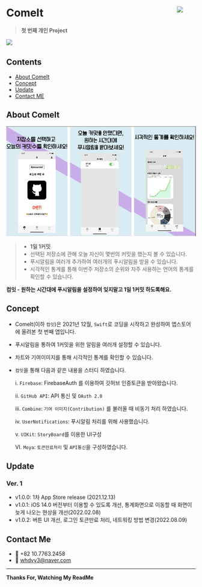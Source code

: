 # ComeIt <img src = "https://github.com/JongPyoAhn/Gitramy/blob/main/ComeIt/Assets.xcassets/AppIcon.appiconset/1024.png?raw=true" width = 50 align = right>

> **첫 번째 개인 Project**

[<img src = "https://devimages-cdn.apple.com/app-store/marketing/guidelines/images/badge-download-on-the-app-store.svg">](https://apps.apple.com/kr/app/컴잇/id1599428215?mt=8)

## Contents
* [About ComeIt](https://github.com/JongPyoAhn/ComeIt/blob/main/README.md#about-ComeIt)
* [Concept](https://github.com/JongPyoAhn/ComeIt/blob/main/README.md#concept)
* [Update](https://github.com/JongPyoAhn/ComeIt/blob/main/README.md#update)
* [Contact ME](https://github.com/JongPyoAhn/ComeIt/blob/main/README.md#contact-me)

## About ComeIt

<img src = "https://github.com/JongPyoAhn/ComeIt/blob/main/ScreenShots/ComeitScreenshot.png?raw=true">

> - **1일 1커밋**
> - 선택된 저장소에 관해 오늘 자신이 몇번의 커밋을 했는지 볼 수 있습니다.
> - 푸시알림을 여러개 추가하여 여러개의 푸시알림을 받을 수 있습니다.
> - 시각적인 통계를 통해 이번주 저장소의 순위와 자주 사용하는 언어의 통계를 확인할 수 있습니다.

**컴잇 - 원하는 시간대에 푸시알림을 설정하여 잊지말고 1일 1커밋 하도록해요.**

## Concept

- ComeIt(이하 `컴잇`)은 2021년 12월, `Swift`로 코딩을 시작하고 완성하여 앱스토어에 올려본 첫 번째 앱입니다.
- 푸시알림을 통하여 1커밋을 위한 알림을 여러개 설정할 수 있습니다.
- 차트와 기여이미지를 통해 시각적인 통계를 확인할 수 있습니다.
- `컴잇`을 통해 다음과 같은 내용을 스터디 하였습니다.

    i. `Firebase`: FirebaseAuth 를 이용하여 깃허브 인증토큰을 받아왔습니다.
    
    ii. `GitHub API`: API 통신 및 `OAuth 2.0`
    
    iii. `Combine`: `기여 이미지(Contribution)` 를 불러올 때 비동기 처리 하였습니다.
    
    iv. `UserNotifications`: 푸시알림 처리를 위해 사용했습니다.
    
    v. `UIKit`: `StoryBoard`를 이용한 UI구성
    
    Ⅵ. `Moya`: `토큰만료처리` 및 `API통신`을 구성하였습니다.

## Update
### Ver. 1
- v1.0.0: 1차 App Store release (2021.12.13)
- v1.0.1: iOS 14.0 버전부터 이용할 수 있도록 개선, 통계화면으로 이동할 때 화면이 늦게 나오는 현상을 개선(2022.02.08)
- v1.0.2: 버튼 UI 개선, 로그인 토큰만료 처리, 네트워킹 방법 변경(2022.08.09)
## Contact Me
- 📱 +82 10.7763.2458
- 📧 whdvy3@naver.com

***
**Thanks For, Watching My ReadMe**
